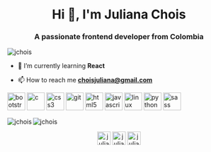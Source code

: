 <h1 align="center">Hi 👋, I'm Juliana Chois</h1>
<h3 align="center">A passionate frontend developer from Colombia</h3>

<p align="left"> <img src="https://komarev.com/ghpvc/?username=jchois" alt="jchois" /> </p>

- 🌱 I’m currently learning **React**

- 📫 How to reach me **choisjuliana@gmail.com**

<p align="left"><img src="https://devicons.github.io/devicon/devicon.git/icons/bootstrap/bootstrap-plain.svg" alt="bootstrap" width="40" height="40"/> <img src="https://devicons.github.io/devicon/devicon.git/icons/c/c-original.svg" alt="c" width="40" height="40"/> <img src="https://devicons.github.io/devicon/devicon.git/icons/css3/css3-original-wordmark.svg" alt="css3" width="40" height="40"/> <img src="https://www.vectorlogo.zone/logos/git-scm/git-scm-icon.svg" alt="git" width="40" height="40"/> <img src="https://devicons.github.io/devicon/devicon.git/icons/html5/html5-original-wordmark.svg" alt="html5" width="40" height="40"/> <img src="https://devicons.github.io/devicon/devicon.git/icons/javascript/javascript-original.svg" alt="javascript" width="40" height="40"/> <img src="https://devicons.github.io/devicon/devicon.git/icons/linux/linux-original.svg" alt="linux" width="40" height="40"/> <img src="https://devicons.github.io/devicon/devicon.git/icons/python/python-original.svg" alt="python" width="40" height="40"/> <img src="https://devicons.github.io/devicon/devicon.git/icons/sass/sass-original.svg" alt="sass" width="40" height="40"/></p><img align="left" src="https://github-readme-stats.vercel.app/api/top-langs/?username=jchois&layout=compact&hide=html" alt="jchois" />

<img align="center" src="https://github-readme-stats.vercel.app/api?username=jchois&show_icons=true" alt="jchois" />

<p align="center">
<a href="https://twitter.com/julianachois" target="blank"><img align="center" src="https://cdn.jsdelivr.net/npm/simple-icons@3.0.1/icons/twitter.svg" alt="julianachois" height="30" width="30" /></a>
<a href="https://linkedin.com/in/julianachois" target="blank"><img align="center" src="https://cdn.jsdelivr.net/npm/simple-icons@3.0.1/icons/linkedin.svg" alt="julianachois" height="30" width="30" /></a>
<a href="https://instagram.com/julianachois" target="blank"><img align="center" src="https://cdn.jsdelivr.net/npm/simple-icons@3.0.1/icons/instagram.svg" alt="julianachois" height="30" width="30" /></a>
</p>
